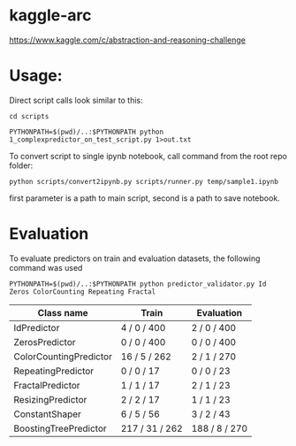 # kaggle-arc
https://www.kaggle.com/c/abstraction-and-reasoning-challenge

# Usage:

Direct script calls look similar to this:
```
cd scripts

PYTHONPATH=$(pwd)/..:$PYTHONPATH python 1_complexpredictor_on_test_script.py 1>out.txt
```

To convert script to single ipynb notebook, call command from the root repo folder:
```
python scripts/convert2ipynb.py scripts/runner.py temp/sample1.ipynb
```
first parameter is a path to main script, second is a path to save notebook.

# Evaluation

To evaluate predictors on train and evaluation datasets, the following command was used
```
PYTHONPATH=$(pwd)/..:$PYTHONPATH python predictor_validator.py Id Zeros ColorCounting Repeating Fractal
```
Class name | Train | Evaluation
-----------|-------|-----------
IdPredictor | 4 / 0 / 400 | 2 / 0 / 400
ZerosPredictor | 0 / 0 / 400 | 0 / 0 / 400
ColorCountingPredictor | 16 / 5 / 262 | 2 / 1 / 270
RepeatingPredictor | 0 / 0 / 17 | 0 / 0 / 23
FractalPredictor | 1 / 1 / 17 | 2 / 1 / 23
ResizingPredictor | 2 / 2 / 17 | 1 / 1 / 23
ConstantShaper | 6 / 5 / 56 | 3 / 2 / 43
BoostingTreePredictor | 217 / 31 / 262 | 188 / 8 / 270

